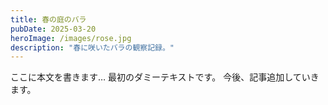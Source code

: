 ```yaml
---
title: 春の庭のバラ
pubDate: 2025-03-20
heroImage: /images/rose.jpg
description: "春に咲いたバラの観察記録。"
---
```


ここに本文を書きます…
最初のダミーテキストです。
今後、記事追加していきます。